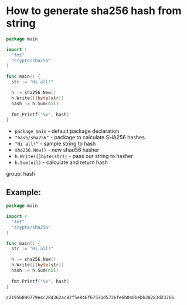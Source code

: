 # How to generate sha256 hash from string

```go
package main

import (
  "fmt"
  "crypto/sha256"
)

func main() {
  str := "Hi all!"

  h := sha256.New()
  h.Write([]byte(str))
  hash := h.Sum(nil)
  
  fmt.Printf("%x", hash)
}
```

- `package main` - default package declaration
- `"hash/sha256"` - package to calculate SHA256 hashes
- `"Hi all!"` - sample string to hash
- `sha256.New()` - new shad56 hasher
- `h.Write([]byte(str))` - pass our string to hasher
- `h.Sum(nil)` - calculate and return hash

group: hash

## Example: 
```go
package main

import (
  "fmt"
  "crypto/sha256"
)

func main() {
  str := "Hi all!"

  h := sha256.New()
  h.Write([]byte(str))
  hash := h.Sum(nil)
  
  fmt.Printf("%x", hash)
}
```
```
c21956890779e4c284362ac82f5e846f67571d5736fe6b040bebb38283d23766
```

